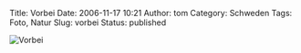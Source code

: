 Title: Vorbei
Date: 2006-11-17 10:21
Author: tom
Category: Schweden
Tags: Foto, Natur
Slug: vorbei
Status: published

![Vorbei](http://www.fiket.de/pic/vorbei.jpg "Vorbei")

